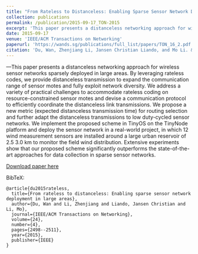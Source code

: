 ```yaml
---
title: "From Rateless to Distanceless: Enabling Sparse Sensor Network Deployment in Large Areas"
collection: publications
permalink: /publication/2015-09-17_TON-2015
excerpt: 'This paper presents a distanceless networking approach for wireless sensor networks sparsely deployed in large areas.'
date: 2015-09-17
venue: 'IEEE/ACM Transactions on Networking'
paperurl: 'https://wands.sg/publications/full_list/papers/TON_16_2.pdf'
citation: 'Du, Wan, Zhenjiang Li, Jansen Christian Liando, and Mo Li. &quot;From rateless to distanceless: Enabling sparse sensor network deployment in large areas.&quot; <i>IEEE/ACM Transactions on Networking</i> 24, no. 4 (2015): 2498-2511.'
---
```


—This paper presents a distanceless networking approach for wireless sensor networks sparsely deployed in large areas. By leveraging rateless codes, we provide distanceless transmission to expand the communication range of sensor motes and fully exploit network diversity. We address a variety of practical challenges to accommodate rateless coding on resource-constrained sensor motes and devise a communication protocol to efficiently coordinate the distanceless link transmissions. We propose a new metric (expected distanceless transmission time) for routing selection and further adapt the distanceless transmissions to low duty-cycled sensor networks. We implement the proposed scheme in TinyOS on the TinyNode platform and deploy the sensor network in a real-world project, in which 12 wind measurement sensors are installed around a large urban reservoir of 2.5 3.0 km to monitor the field wind distribution. Extensive experiments show that our proposed scheme significantly outperforms the state-of-the-art approaches for data collection in sparse sensor networks.

[Download paper here](https://wands.sg/publications/full_list/papers/TON_16_2.pdf)

BibTeX:
```
@article{du2015rateless,
  title={From rateless to distanceless: Enabling sparse sensor network deployment in large areas},
  author={Du, Wan and Li, Zhenjiang and Liando, Jansen Christian and Li, Mo},
  journal={IEEE/ACM Transactions on Networking},
  volume={24},
  number={4},
  pages={2498--2511},
  year={2015},
  publisher={IEEE}
}
```

